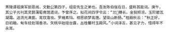 <!-- { "loadSidebar": true } -->
    茶陵谭祖庚军部恩闿，文勤公第四子，组安先生之弟也。吾友陈伯弢在日，盛称其能词。庚午，其公子光刊其灵鹊蒲萄竟馆遗词，予曾序之。拟花间四字令云：“兰穗长。金猊烬凉。玉阶碧瓦凝霜。送流光满窗。鸾钗澹妆。罗褚素珰。相思欲梦高唐。望巫山断肠。”桂殿秋云：“秋正好，日初融。甸车经处瑞香浓。矢桃华始瑶台露，丛桂馨时玉殿风。”小词泽古，甚见才力，惜得年不永耳。

